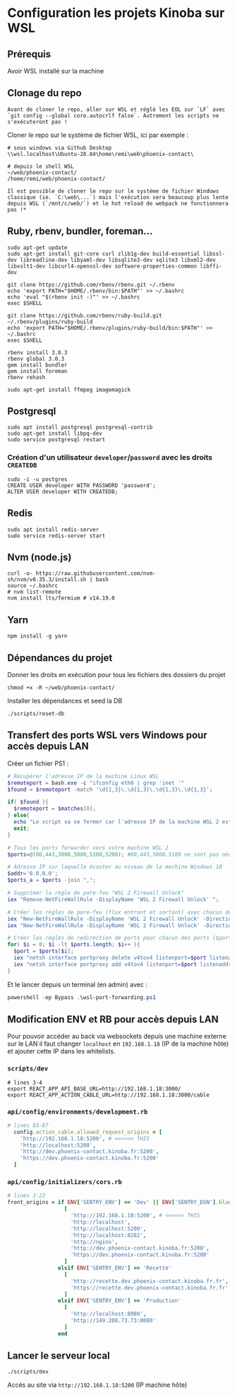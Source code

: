 # Configuration les projets Kinoba sur WSL

## Prérequis
Avoir WSL installé sur la machine

## Clonage du repo
```warning
Avant de cloner le repo, aller sur WSL et réglé les EOL sur `LF` avec `git config --global core.autocrlf false`. Autrement les scripts ne s'exécuteront pas !
```

Cloner le repo sur le système de fichier WSL, ici par exemple :
```shell
# sous windows via Github Desktop
\\wsl.localhost\Ubuntu-20.04\home\remi\web\phoenix-contact\

# depuis le shell WSL
~/web/phoenix-contact/
/home/remi/web/phoenix-contact/
```

```note
Il est possible de cloner le repo sur le système de fichier Windows classique (ie. `C:\web\...`) mais l'exécution sera beaucoup plus lente depuis WSL (`/mnt/c/web/`) et le hot reload de webpack ne fonctionnera pas !*
```

## Ruby, rbenv, bundler, foreman...
```shell
sudo apt-get update
sudo apt-get install git-core curl zlib1g-dev build-essential libssl-dev libreadline-dev libyaml-dev libsqlite3-dev sqlite3 libxml2-dev libxslt1-dev libcurl4-openssl-dev software-properties-common libffi-dev
```

```shell
git clone https://github.com/rbenv/rbenv.git ~/.rbenv
echo 'export PATH="$HOME/.rbenv/bin:$PATH"' >> ~/.bashrc
echo 'eval "$(rbenv init -)"' >> ~/.bashrc
exec $SHELL
```

```shell
git clone https://github.com/rbenv/ruby-build.git ~/.rbenv/plugins/ruby-build
echo 'export PATH="$HOME/.rbenv/plugins/ruby-build/bin:$PATH"' >> ~/.bashrc
exec $SHELL
```

```shell
rbenv install 3.0.3
rbenv global 3.0.3
gem install bundler
gem install foreman
rbenv rehash
```

```shell
sudo apt-get install ffmpeg imagemagick
```

## Postgresql
```shell
sudo apt install postgresql postgresql-contrib
sudo apt-get install libpq-dev
sudo service postgresql restart
```

### Création d'un utilisateur `developer`/`password` avec les droits `CREATEDB`
```shell
sudo -i -u postgres
CREATE USER developer WITH PASSWORD 'password';
ALTER USER developer WITH CREATEDB;
```

## Redis
```shell
sudo apt install redis-server
sudo service redis-server start
```

## Nvm (node.js)
```shell
curl -o- https://raw.githubusercontent.com/nvm-sh/nvm/v0.35.3/install.sh | bash
source ~/.bashrc
# nvm list-remote
nvm install lts/fermium # v14.19.0
```

## Yarn
```shell
npm install -g yarn
```

## Dépendances du projet

Donner les droits en exécution pour tous les fichiers des dossiers du projet
```shell
chmod +x -R ~/web/phoenix-contact/
```

Installer les dépendances et seed la DB
```shell
./scripts/reset-db
```

## Transfert des ports WSL vers Windows pour accès depuis LAN
Créer un fichier PS1 :
```powershell
# Récupérer l'adresse IP de la machine Linux WSL
$remoteport = bash.exe -c "ifconfig eth0 | grep 'inet '"
$found = $remoteport -match '\d{1,3}\.\d{1,3}\.\d{1,3}\.\d{1,3}';

if( $found ){
  $remoteport = $matches[0];
} else{
  echo "Le script va se fermer car l'adresse IP de la machine WSL 2 est introuvable.";
  exit;
}

# Tous les ports forwarder vers votre machine WSL 2
$ports=@(80,443,3000,5000,5100,5200); #80,443,5000,5100 ne sont pas nécessaires dans le cas de pxf

# Adresse IP sur laquelle écouter au niveau de la machine Windows 10
$addr='0.0.0.0';
$ports_a = $ports -join ",";

# Supprimer la règle de pare-feu "WSL 2 Firewall Unlock"
iex "Remove-NetFireWallRule -DisplayName 'WSL 2 Firewall Unlock' ";

# Créer les règles de pare-feu (flux entrant et sortant) avec chacun des ports de $ports
iex "New-NetFireWallRule -DisplayName 'WSL 2 Firewall Unlock' -Direction Outbound -LocalPort $ports_a -Action Allow -Protocol TCP";
iex "New-NetFireWallRule -DisplayName 'WSL 2 Firewall Unlock' -Direction Inbound -LocalPort $ports_a -Action Allow -Protocol TCP";

# Créer les règles de redirection de ports pour chacun des ports ($ports)
for( $i = 0; $i -lt $ports.length; $i++ ){
  $port = $ports[$i];
  iex "netsh interface portproxy delete v4tov4 listenport=$port listenaddress=$addr";
  iex "netsh interface portproxy add v4tov4 listenport=$port listenaddress=$addr connectport=$port connectaddress=$remoteport";
}
```
Et le lancer depuis un terminal (en admin) avec :
```powershell
powershell -ep Bypass .\wsl-port-forwarding.ps1
```

## Modification ENV et RB pour accès depuis LAN
Pour pouvoir accéder au back via websockets depuis une machine externe sur le LAN il faut changer `localhost` en `192.168.1.18` (IP de la machine hôte) et ajouter cette IP dans les whitelists.

### `scripts/dev`
```shell
# lines 3-4
export REACT_APP_API_BASE_URL=http://192.168.1.18:3000/
export REACT_APP_ACTION_CABLE_URL=http://192.168.1.18:3000/cable
```

### `api/config/environments/development.rb`
```rb
# lines 83-87
  config.action_cable.allowed_request_origins = [
    'http://192.168.1.18:5200', # <<<<<< THIS
    'http://localhost:5200',
    'http://dev.phoenix-contact.kinoba.fr:5200',
    'https://dev.phoenix-contact.kinoba.fr:5200'
  ]
```

### `api/config/initializers/cors.rb`
```rb
# lines 3-22
front_origins = if ENV['SENTRY_ENV'] == 'Dev' || ENV['SENTRY_DSN'].blank?
                  [
                    'http://192.168.1.18:5200', # <<<<<< THIS
                    'http://localhost',
                    'http://localhost:5200',
                    'http://localhost:8282',
                    'http://nginx',
                    'http://dev.phoenix-contact.kinoba.fr:5200',
                    'https://dev.phoenix-contact.kinoba.fr:5200'
                  ]
                elsif ENV['SENTRY_ENV'] == 'Recette'
                  [
                    'http://recette.dev.phoenix-contact.kinoba.fr.fr',
                    'https://recette.dev.phoenix-contact.kinoba.fr.fr'
                  ]
                elsif ENV['SENTRY_ENV'] == 'Production'
                  [
                    'http://localhost:8080',
                    'http://149.208.73.73:8080'
                  ]
                end

```

## Lancer le serveur local
```shell
./scripts/dev
```
Accès au site via `http://192.168.1.18:5200` (IP machine hôte)